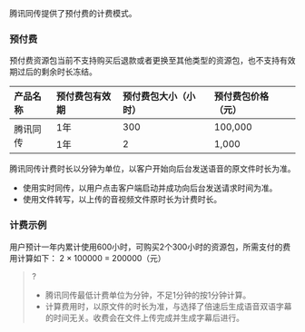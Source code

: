 腾讯同传提供了预付费的计费模式。

### 预付费
预付费资源包当前不支持购买后退款或者更换至其他类型的资源包，也不支持有效期过后的剩余时长冻结。

<table>
<thead>
<tr>
<th align="left">产品名称</th>
<th align="left">预付费包有效期</th>
<th align="left">预付费包大小（小时）</th>
<th align="left">预付费包价格（元）</th>
</tr>
</thead>
<tbody><tr>
<td align="left" rowspan="2">腾讯同传</td>
<td align="left">1年</td>
<td align="left">300</td>
<td align="left">100,000</td>
</tr>
<tr>
<td align="left">1年</td>
<td align="left">2</td>
<td align="left">1,000</td>
</tr>
</tbody></table>


腾讯同传计费时长以分钟为单位，以客户开始向后台发送语音的原文件时长为准。

- 使用实时同传，以用户点击客户端启动并成功向后台发送请求时间为准。
- 使用文件转写，以上传的音视频文件原时长为计费时长。

### 计费示例
用户预计一年内累计使用600小时，可购买2个300小时的资源包，所需支付的费用计算如下：
2 × 100000 = 200000（元）

>?
>- 腾讯同传最低计费单位为分钟，不足1分钟的按1分钟计算。
>- 计算费用时，以原文件的时长为准，与选择了倍速后生成语音双语字幕的时间无关。收费会在文件上传完成并生成字幕后进行。


